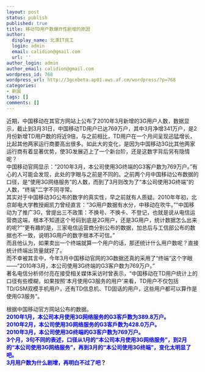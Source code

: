 ```yaml
---
layout: post
status: publish
published: true
title: 移动TD用户数爆炸性剧增的原因
author:
  display_name: 北漂IT民工
  login: admin
  email: calidion@gmail.com
  url: ''
author_login: admin
author_email: calidion@gmail.com
wordpress_id: 768
wordpress_url: http://3gcnbeta.ap01.aws.af.cm/wordpress/?p=768
categories:
- 新闻
tags: []
comments: []
---
```

<p>近期，中国移动在其官方网站上公布了2010年3月新增的3G用户人数，数据显示，截止到3月31日，中国移动TD用户已达769万户，其中3月净增341万户，是2月份新增TD用户数的将近9倍，与之前相比，TD用户在一个月间呈现迅猛增长，比起其他两家运行商要高出很多。如此大的变化，是因为中国移动3G比其他两家运行商有着显著优势，使3G发展迈上了一个新台阶，还是这数字背后另有隐情呢？<br />
中国移动官网显示：&ldquo;2010年3月，本公司使用3G终端的G3客户数为769万户。&rdquo;有心的人可能会发现，此处的字眼与之前是不同的。之前两个月中国移动公布数据的口径，是&ldquo;使用3G网络服务&rdquo;的人数，而到了3月则改为了&ldquo;本公司使用3G终端&rdquo;的人数，&ldquo;终端&rdquo;二字不同寻常。<br />
其实对于中国移动3G公布的数字的真实性，早之前就有人质疑。2010年年初，北京邮电大学教授阚凯力曾经直言：&ldquo;3G用户数据有水分，中移动在吹牛。&rdquo;&ldquo;中国移动为了推广3G，曾提出三不政策：不换号、不换卡、不登记，也就是说从电信运营商这端，根本不知道这个号码到底是2G用户，还是3G用户，统计数据怎么出来的呢?&rdquo;&ldquo;更有趣的是，三家电信运营商分别公布的数据，加总后与工信部公布的数据也不一致，说明3G用户的数字根本不可信。&rdquo;<br />
而且他认为，如果卖出一个终端就算一个用户的话，那还统计什么用户数呢？直接统计终端出货量就好了。<br />
而不幸被其言中，今年3月中国移动官网的3G数据还真的采用了&ldquo;终端&rdquo;这个字眼&mdash;&mdash;&ldquo;2010年3月，本公司使用3G终端的G3客户数为769万户。&rdquo;<br />
著名电信分析师付亮在接受相关媒体采访时曾表示，&ldquo;中国移动在TD用户统计上的口径有些模糊，如果按照&lsquo;本月使用G3服务的用户&rsquo;来看，TD用户不仅包括TD/GSM双模手机用户，还有TD信息机、TD固话的用户，这些用户都可以算作是使用G3服务&rdquo;。</p>
<p>根据中国移动官方网站公布的数据。<br />
<strong><span style="color: blue;">2010年1月，本公司本月使用3G网络服务的G3客戶数为389.8万户。<br />
2010年2月，本公司使用3G网络服务的G3客戶数为428.0万户。<br />
2010年3月，本公司使用3G终端的G3客户数为769万户。<br />
3个月，3句不同的表述，口径从1月的&ldquo;本公司本月使用3G网络服务&rdquo;，到2月的&ldquo;本公司使用3G网络服务&rdquo;，再到3月的&ldquo;本公司使用3G终端&rdquo;，变化太明显了吧。<br />
3月用户数为什么剧增，再明白不过了吧</span>？</strong></p>
